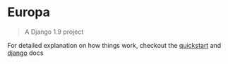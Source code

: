 Europa
======

> A Django 1.9 project

For detailed explanation on how things work, checkout the [quickstart](https://github.com/LazerCube/django_quickstart_fabric)
and [django](https://www.djangoproject.com/start/) docs
